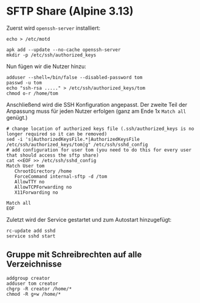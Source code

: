 # SFTP Share (Alpine 3.13)

Zuerst wird `openssh-server` installiert:
```shell
echo > /etc/motd

apk add --update --no-cache openssh-server
mkdir -p /etc/ssh/authorized_keys
```

Nun fügen wir die Nutzer hinzu:
```shell
adduser --shell=/bin/false --disabled-password tom
passwd -u tom
echo "ssh-rsa ....." > /etc/ssh/authorized_keys/tom
chmod o-r /home/tom
```

Anschließend wird die SSH Konfiguration angepasst. Der zweite Teil der Anpassung muss für jeden Nutzer erfolgen (ganz am Ende 1x `Match all` genügt.)
```shell
# change location of authorized keys file (.ssh/authorized_keys is no longer required so it can be removed)
sed -i 's|AuthorizedKeysFile.*|AuthorizedKeysFile /etc/ssh/authorized_keys/tom|g" /etc/ssh/sshd_config
# add configuration for user tom (you need to do this for every user that should access the sftp share)
cat <<EOF >> /etc/ssh/sshd_config
Match User tom
   ChrootDirectory /home
   ForceCommand internal-sftp -d /tom
   AllowTTY no
   AllowTCPForwarding no
   X11Forwarding no

Match all
EOF
```

Zuletzt wird der Service gestartet und zum Autostart hinzugefügt:
```shell
rc-update add sshd
service sshd start
```

## Gruppe mit Schreibrechten auf alle Verzeichnisse
```shell
addgroup creator
adduser tom creator
chgrp -R creator /home/*
chmod -R g+w /home/*
```
